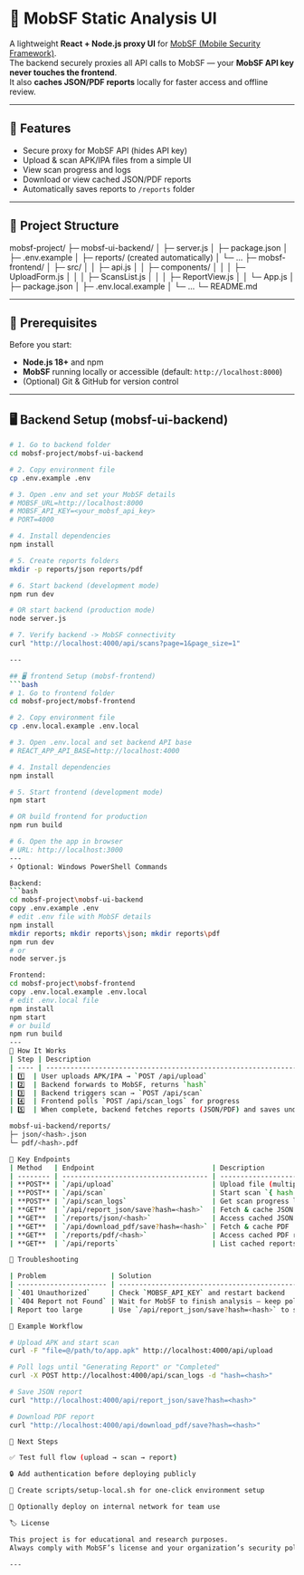 # 📱 MobSF Static Analysis UI

A lightweight **React + Node.js proxy UI** for [MobSF (Mobile Security Framework)](https://github.com/MobSF/Mobile-Security-Framework-MobSF).  
The backend securely proxies all API calls to MobSF — your **MobSF API key never touches the frontend**.  
It also **caches JSON/PDF reports** locally for faster access and offline review.

---

## 🚀 Features
- Secure proxy for MobSF API (hides API key)
- Upload & scan APK/IPA files from a simple UI
- View scan progress and logs
- Download or view cached JSON/PDF reports
- Automatically saves reports to `/reports` folder

---

## 📁 Project Structure

mobsf-project/
├─ mobsf-ui-backend/
│ ├─ server.js
│ ├─ package.json
│ ├─ .env.example
│ ├─ reports/ (created automatically)
│ └─ ...
├─ mobsf-frontend/
│ ├─ src/
│ │ ├─ api.js
│ │ ├─ components/
│ │ │ ├─ UploadForm.js
│ │ │ ├─ ScansList.js
│ │ │ ├─ ReportView.js
│ │ └─ App.js
│ ├─ package.json
│ ├─ .env.local.example
│ └─ ...
└─ README.md


---

## 🧩 Prerequisites
Before you start:
- **Node.js 18+** and npm
- **MobSF** running locally or accessible (default: `http://localhost:8000`)
- (Optional) Git & GitHub for version control

---

## 🖥️ Backend Setup (mobsf-ui-backend)
```bash
# 1. Go to backend folder
cd mobsf-project/mobsf-ui-backend

# 2. Copy environment file
cp .env.example .env

# 3. Open .env and set your MobSF details
# MOBSF_URL=http://localhost:8000
# MOBSF_API_KEY=<your_mobsf_api_key>
# PORT=4000

# 4. Install dependencies
npm install

# 5. Create reports folders
mkdir -p reports/json reports/pdf

# 6. Start backend (development mode)
npm run dev

# OR start backend (production mode)
node server.js

# 7. Verify backend -> MobSF connectivity
curl "http://localhost:4000/api/scans?page=1&page_size=1"

---

## 🖥️ frontend Setup (mobsf-frontend)
```bash
# 1. Go to frontend folder
cd mobsf-project/mobsf-frontend

# 2. Copy environment file
cp .env.local.example .env.local

# 3. Open .env.local and set backend API base
# REACT_APP_API_BASE=http://localhost:4000

# 4. Install dependencies
npm install

# 5. Start frontend (development mode)
npm start

# OR build frontend for production
npm run build

# 6. Open the app in browser
# URL: http://localhost:3000
---
⚡ Optional: Windows PowerShell Commands

Backend:
```bash
cd mobsf-project\mobsf-ui-backend
copy .env.example .env
# edit .env file with MobSF details
npm install
mkdir reports; mkdir reports\json; mkdir reports\pdf
npm run dev
# or
node server.js

Frontend:
cd mobsf-project\mobsf-frontend
copy .env.local.example .env.local
# edit .env.local file
npm install
npm start
# or build
npm run build
---
🔄 How It Works
| Step | Description                                                                  |
| ---- | ---------------------------------------------------------------------------- |
| 1️⃣  | User uploads APK/IPA → `POST /api/upload`                                    |
| 2️⃣  | Backend forwards to MobSF, returns `hash`                                    |
| 3️⃣  | Backend triggers scan → `POST /api/scan`                                     |
| 4️⃣  | Frontend polls `POST /api/scan_logs` for progress                            |
| 5️⃣  | When complete, backend fetches reports (JSON/PDF) and saves under `/reports` |

mobsf-ui-backend/reports/
├─ json/<hash>.json
└─ pdf/<hash>.pdf

🔗 Key Endpoints
| Method   | Endpoint                             | Description                       |
| -------- | ------------------------------------ | --------------------------------- |
| **POST** | `/api/upload`                        | Upload file (multipart/form-data) |
| **POST** | `/api/scan`                          | Start scan `{ hash }`             |
| **POST** | `/api/scan_logs`                     | Get scan progress logs            |
| **GET**  | `/api/report_json/save?hash=<hash>`  | Fetch & cache JSON report         |
| **GET**  | `/reports/json/<hash>`               | Access cached JSON report         |
| **GET**  | `/api/download_pdf/save?hash=<hash>` | Fetch & cache PDF                 |
| **GET**  | `/reports/pdf/<hash>`                | Access cached PDF report          |
| **GET**  | `/api/reports`                       | List cached reports               |

🧰 Troubleshooting

| Problem                | Solution                                                                           |
| ---------------------- | ---------------------------------------------------------------------------------- |
| `401 Unauthorized`     | Check `MOBSF_API_KEY` and restart backend                                          |
| `404 Report not Found` | Wait for MobSF to finish analysis — keep polling `/api/scan_logs`                  |
| Report too large       | Use `/api/report_json/save?hash=<hash>` to save locally and open the JSON manually |

🧾 Example Workflow

# Upload APK and start scan
curl -F "file=@/path/to/app.apk" http://localhost:4000/api/upload

# Poll logs until "Generating Report" or "Completed"
curl -X POST http://localhost:4000/api/scan_logs -d "hash=<hash>"

# Save JSON report
curl "http://localhost:4000/api/report_json/save?hash=<hash>"

# Download PDF report
curl "http://localhost:4000/api/download_pdf/save?hash=<hash>"

🧠 Next Steps

✅ Test full flow (upload → scan → report)

🔒 Add authentication before deploying publicly

🧹 Create scripts/setup-local.sh for one-click environment setup

🚀 Optionally deploy on internal network for team use

🏷️ License

This project is for educational and research purposes.
Always comply with MobSF’s license and your organization’s security policies.

---


